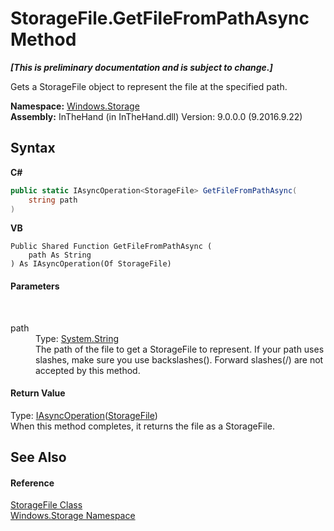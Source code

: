 # StorageFile.GetFileFromPathAsync Method 
 _**\[This is preliminary documentation and is subject to change.\]**_

Gets a StorageFile object to represent the file at the specified path.

**Namespace:**&nbsp;<a href="N_Windows_Storage">Windows.Storage</a><br />**Assembly:**&nbsp;InTheHand (in InTheHand.dll) Version: 9.0.0.0 (9.2016.9.22)

## Syntax

**C#**<br />
``` C#
public static IAsyncOperation<StorageFile> GetFileFromPathAsync(
	string path
)
```

**VB**<br />
``` VB
Public Shared Function GetFileFromPathAsync ( 
	path As String
) As IAsyncOperation(Of StorageFile)
```


#### Parameters
&nbsp;<dl><dt>path</dt><dd>Type: <a href="http://msdn2.microsoft.com/en-us/library/s1wwdcbf" target="_blank">System.String</a><br />The path of the file to get a StorageFile to represent. If your path uses slashes, make sure you use backslashes(\). Forward slashes(/) are not accepted by this method.</dd></dl>

#### Return Value
Type: <a href="T_Windows_Foundation_IAsyncOperation_1">IAsyncOperation</a>(<a href="T_Windows_Storage_StorageFile">StorageFile</a>)<br />When this method completes, it returns the file as a StorageFile.

## See Also


#### Reference
<a href="T_Windows_Storage_StorageFile">StorageFile Class</a><br /><a href="N_Windows_Storage">Windows.Storage Namespace</a><br />